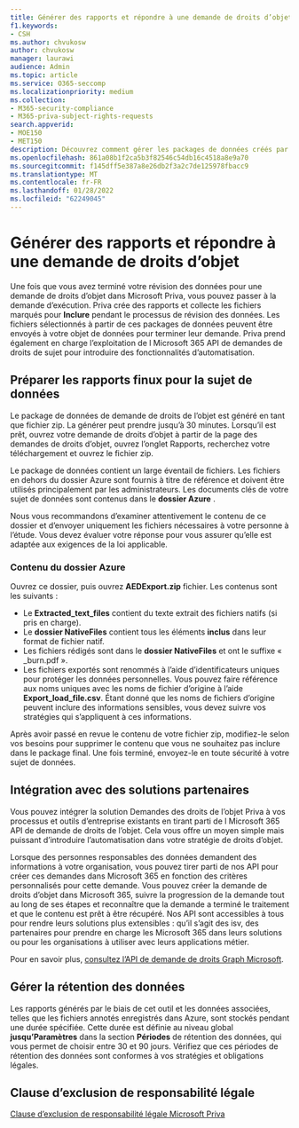 ```yaml
---
title: Générer des rapports et répondre à une demande de droits d’objet
f1.keywords:
- CSH
ms.author: chvukosw
author: chvukosw
manager: laurawi
audience: Admin
ms.topic: article
ms.service: O365-seccomp
ms.localizationpriority: medium
ms.collection:
- M365-security-compliance
- M365-priva-subject-rights-requests
search.appverid:
- MOE150
- MET150
description: Découvrez comment gérer les packages de données créés par Microsoft Priva pour les demandes de droits d’objet et comment satisfaire la demande à la personne à l’origine du traitement des données.
ms.openlocfilehash: 861a08b1f2ca5b3f82546c54db16c4518a8e9a70
ms.sourcegitcommit: f145dff5e387a8e26db2f3a2c7de125978fbacc9
ms.translationtype: MT
ms.contentlocale: fr-FR
ms.lasthandoff: 01/28/2022
ms.locfileid: "62249045"
---
```

# <a name="generate-reports-and-fulfill-a-subject-rights-request"></a>Générer des rapports et répondre à une demande de droits d’objet

Une fois que vous avez terminé votre révision des données pour une demande de droits d’objet dans Microsoft Priva, vous pouvez passer à la demande d’exécution. Priva crée des rapports et collecte les fichiers marqués pour **Inclure** pendant le processus de révision des données. Les fichiers sélectionnés à partir de ces packages de données peuvent être envoyés à votre objet de données pour terminer leur demande. Priva prend également en charge l’exploitation de l Microsoft 365 API de demandes de droits de sujet pour introduire des fonctionnalités d’automatisation.

## <a name="prepare-final-reports-for-the-data-subject"></a>Préparer les rapports finux pour la sujet de données

Le package de données de demande de droits de l’objet est généré en tant que fichier zip. La générer peut prendre jusqu’à 30 minutes. Lorsqu’il est prêt, ouvrez votre demande de droits d’objet à partir de la page des  demandes de droits d’objet, ouvrez l’onglet Rapports, recherchez votre téléchargement et ouvrez le fichier zip.

Le package de données contient un large éventail de fichiers. Les fichiers en dehors du dossier Azure sont fournis à titre de référence et doivent être utilisés principalement par les administrateurs. Les documents clés de votre sujet de données sont contenus dans le **dossier Azure** .

Nous vous recommandons d’examiner attentivement le contenu de ce dossier et d’envoyer uniquement les fichiers nécessaires à votre personne à l’étude. Vous devez évaluer votre réponse pour vous assurer qu’elle est adaptée aux exigences de la loi applicable.

### <a name="azure-folder-contents"></a>Contenu du dossier Azure

Ouvrez ce dossier, puis ouvrez **AEDExport.zip** fichier. Les contenus sont les suivants :

- Le **Extracted_text_files** contient du texte extrait des fichiers natifs (si pris en charge).
- Le **dossier NativeFiles** contient tous les éléments **inclus** dans leur format de fichier natif.
- Les fichiers rédigés sont dans le **dossier NativeFiles** et ont le suffixe « _burn.pdf ».
- Les fichiers exportés sont renommés à l’aide d’identificateurs uniques pour protéger les données personnelles. Vous pouvez faire référence aux noms uniques avec les noms de fichier d’origine à l’aide **Export_load_file.csv**. Étant donné que les noms de fichiers d’origine peuvent inclure des informations sensibles, vous devez suivre vos stratégies qui s’appliquent à ces informations.

Après avoir passé en revue le contenu de votre fichier zip, modifiez-le selon vos besoins pour supprimer le contenu que vous ne souhaitez pas inclure dans le package final. Une fois terminé, envoyez-le en toute sécurité à votre sujet de données.

## <a name="integrate-with-partner-solutions"></a>Intégration avec des solutions partenaires

Vous pouvez intégrer la solution Demandes des droits de l’objet Priva à vos processus et outils d’entreprise existants en tirant parti de l Microsoft 365 API de demande de droits de l’objet. Cela vous offre un moyen simple mais puissant d’introduire l’automatisation dans votre stratégie de droits d’objet.

Lorsque des personnes responsables des données demandent des informations à votre organisation, vous pouvez tirer parti de nos API pour créer ces demandes dans Microsoft 365 en fonction des critères personnalisés pour cette demande. Vous pouvez créer la demande de droits d’objet dans Microsoft 365, suivre la progression de la demande tout au long de ses étapes et reconnaître que la demande a terminé le traitement et que le contenu est prêt à être récupéré. Nos API sont accessibles à tous pour rendre leurs solutions plus extensibles : qu’il s’agit des isv, des partenaires pour prendre en charge les Microsoft 365 dans leurs solutions ou pour les organisations à utiliser avec leurs applications métier.

Pour en savoir plus, [consultez l’API de demande de droits Graph Microsoft](/graph/api/resources/subjectrightsrequest-subjectrightsrequestapioverview).

## <a name="manage-data-retention"></a>Gérer la rétention des données

Les rapports générés par le biais de cet outil et les données associées, telles que les fichiers annotés enregistrés dans Azure, sont stockés pendant une durée spécifiée. Cette durée est définie au niveau global **jusqu’Paramètres** dans la section **Périodes** de rétention des données, qui vous permet de choisir entre 30 et 90 jours. Vérifiez que ces périodes de rétention des données sont conformes à vos stratégies et obligations légales.

## <a name="legal-disclaimer"></a>Clause d’exclusion de responsabilité légale

[Clause d’exclusion de responsabilité légale Microsoft Priva](priva-disclaimer.md)
